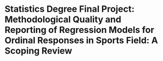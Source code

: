 # Statistics Degree Final Project: Methodological Quality and Reporting of Regression Models for Ordinal Responses in Sports Field: A Scoping Review 
